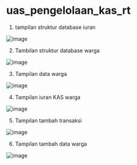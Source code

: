 # uas_pengelolaan_kas_rt

1.	tampilan struktur database iuran 

 ![image](https://user-images.githubusercontent.com/56473376/126054624-95d9f59d-06c7-43cb-bf11-687130dd58ec.png)

2.	Tambilan struktur database warga 

![image](https://user-images.githubusercontent.com/56473376/126054629-c1aeb80f-9c5f-4c66-9264-f4b73b67d92f.png)


3.	Tampilan data warga 

![image](https://user-images.githubusercontent.com/56473376/126054637-b7287a3e-824a-4823-bdb8-4c35f93eed88.png)

4.	Tampilan iuran KAS warga  

![image](https://user-images.githubusercontent.com/56473376/126054647-0cb4f3f3-086f-4186-bd41-d8c696afcfb2.png)

5.	Tampilan tambah transaksi 

![image](https://user-images.githubusercontent.com/56473376/126054653-79b9b3b6-a04a-482e-8a8d-552b82cb7fbf.png)
 
6.	 Tampilan tambah data warga 

![image](https://user-images.githubusercontent.com/56473376/126054661-45b56d71-98ca-4128-ba5b-5ace26cd7481.png)

